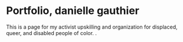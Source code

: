 # Portfolio, danielle gauthier

This is a page for my activist upskilling and organization for displaced, queer, and disabled people of color.
.
